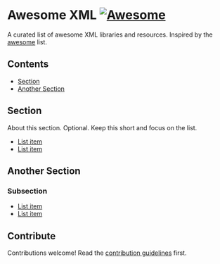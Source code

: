 # Awesome XML [![Awesome](https://awesome.re/badge.svg)](https://awesome.re)
A curated list of awesome XML libraries and resources.
Inspired by the [awesome](https://github.com/sindresorhus/awesome) list.


## Contents

- [Section](#section)
- [Another Section](#another-section)


## Section

About this section. Optional. Keep this short and focus on the list.

- [List item](http://example.com)
- [List item](http://example.com)


## Another Section

### Subsection

- [List item](http://example.com)
- [List item](http://example.com)


## Contribute

Contributions welcome! Read the [contribution guidelines](CONTRIBUTING.md) first.
